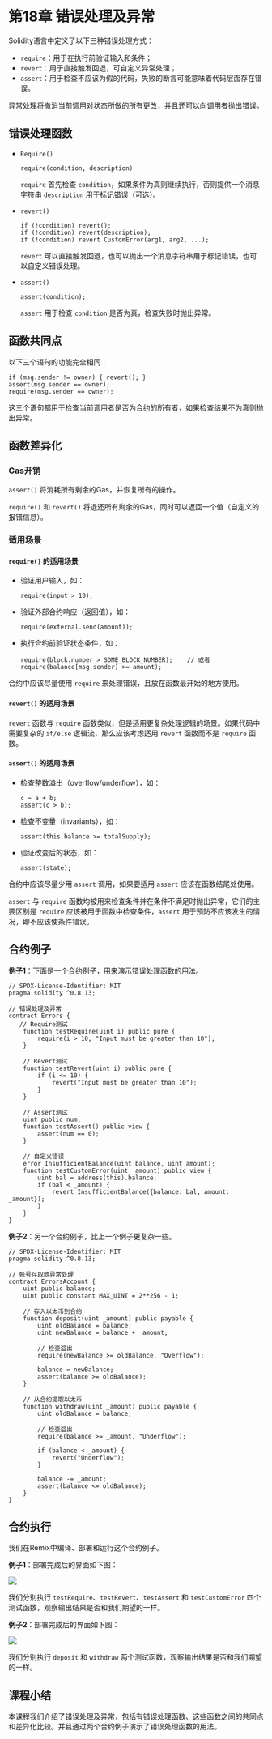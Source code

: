 # 第18章 错误处理及异常

Solidity语言中定义了以下三种错误处理方式：

+ `require`：用于在执行前验证输入和条件；
+ `revert`：用于直接触发回退，可自定义异常处理；
+ `assert`：用于检查不应该为假的代码，失败的断言可能意味着代码层面存在错误。

异常处理将撤消当前调用对状态所做的所有更改，并且还可以向调用者抛出错误。

## 错误处理函数

+ `Require()`

  ```
  require(condition, description)
  ```

  `require` 首先检查 `condition`，如果条件为真则继续执行，否则提供一个消息字符串 `description` 用于标记错误（可选）。

+ `revert()`

  ```
  if (!condition) revert(); 
  if (!condition) revert(description);
  if (!condition) revert CustomError(arg1, arg2, ...);
  ```

  `revert` 可以直接触发回退，也可以抛出一个消息字符串用于标记错误，也可以自定义错误处理。

+ `assert()`

  ```
  assert(condition);
  ```

  `assert` 用于检查 `condition` 是否为真，检查失败时抛出异常。

## 函数共同点

以下三个语句的功能完全相同：

```
if (msg.sender != owner) { revert(); }
assert(msg.sender == owner);
require(msg.sender == owner);
```

这三个语句都用于检查当前调用者是否为合约的所有者，如果检查结果不为真则抛出异常。

## 函数差异化

### Gas开销

`assert()` 将消耗所有剩余的Gas，并恢复所有的操作。

`require()` 和 `revert()` 将退还所有剩余的Gas，同时可以返回一个值（自定义的报错信息）。

### 适用场景

#### `require()` 的适用场景

+ 验证用户输入，如：

  ```
  require(input > 10);
  ```

+ 验证外部合约响应（返回值），如：

  ```
  require(external.send(amount));
  ```

+ 执行合约前验证状态条件，如：

  ```
  require(block.number > SOME_BLOCK_NUMBER);	// 或者
  require(balance[msg.sender] >= amount);
  ```

合约中应该尽量使用 `require` 来处理错误，且放在函数最开始的地方使用。

#### `revert()` 的适用场景

`revert` 函数与 `require` 函数类似，但是适用更复杂处理逻辑的场景。如果代码中需要复杂的 `if/else` 逻辑流，那么应该考虑适用 `revert` 函数而不是 `require` 函数。

#### `assert()` 的适用场景

+ 检查整数溢出（overflow/underflow），如：

  ```
  c = a + b;
  assert(c > b);
  ```

+ 检查不变量（invariants），如：

  ```
  assert(this.balance >= totalSupply);
  ```

+ 验证改变后的状态，如：

  ```
  assert(state);
  ```

合约中应该尽量少用 `assert` 调用，如果要适用 `assert` 应该在函数结尾处使用。

`assert` 与 `require` 函数均被用来检查条件并在条件不满足时抛出异常，它们的主要区别是 `require` 应该被用于函数中检查条件，`assert` 用于预防不应该发生的情况，即不应该使条件错误。

## 合约例子

**例子1**：下面是一个合约例子，用来演示错误处理函数的用法。

```
// SPDX-License-Identifier: MIT
pragma solidity ^0.8.13;

// 错误处理及异常
contract Errors {
   // Require测试
    function testRequire(uint i) public pure {
        require(i > 10, "Input must be greater than 10");
    }

    // Revert测试
    function testRevert(uint i) public pure {
        if (i <= 10) {
            revert("Input must be greater than 10");
        }
    }

    // Assert测试
    uint public num;
    function testAssert() public view {
        assert(num == 0);
    }

    // 自定义错误
    error InsufficientBalance(uint balance, uint amount);
    function testCustomError(uint _amount) public view {
        uint bal = address(this).balance;
        if (bal < _amount) {
            revert InsufficientBalance({balance: bal, amount: _amount});
        }
    }
}
```

**例子2**：另一个合约例子，比上一个例子更复杂一些。

```
// SPDX-License-Identifier: MIT
pragma solidity ^0.8.13;

// 帐号存取款异常处理
contract ErrorsAccount {
    uint public balance;
    uint public constant MAX_UINT = 2**256 - 1;

    // 存入以太币到合约
    function deposit(uint _amount) public payable {
        uint oldBalance = balance;
        uint newBalance = balance + _amount;

        // 检查溢出
        require(newBalance >= oldBalance, "Overflow");

        balance = newBalance;
        assert(balance >= oldBalance);
    }

    // 从合约提取以太币
    function withdraw(uint _amount) public payable {
        uint oldBalance = balance;

        // 检查溢出
        require(balance >= _amount, "Underflow");

        if (balance < _amount) {
            revert("Underflow");
        }

        balance -= _amount;
        assert(balance <= oldBalance);
    }
}
```

## 合约执行

我们在Remix中编译、部署和运行这个合约例子。

**例子1**：部署完成后的界面如下图：

![](D:\资料\我的\项目\IT培训项目\区块链\课程\Solidity语言基础教程\images\remix-errors.png)

我们分别执行 `testRequire`、`testRevert`、`testAssert` 和 `testCustomError` 四个测试函数，观察输出结果是否和我们期望的一样。

**例子2**：部署完成后的界面如下图：

![](D:\资料\我的\项目\IT培训项目\区块链\课程\Solidity语言基础教程\images\remix-errorsaccount.png)

我们分别执行 `deposit` 和 `withdraw` 两个测试函数，观察输出结果是否和我们期望的一样。

## 课程小结

本课程我们介绍了错误处理及异常，包括有错误处理函数、这些函数之间的共同点和差异化比较。并且通过两个合约例子演示了错误处理函数的用法。

